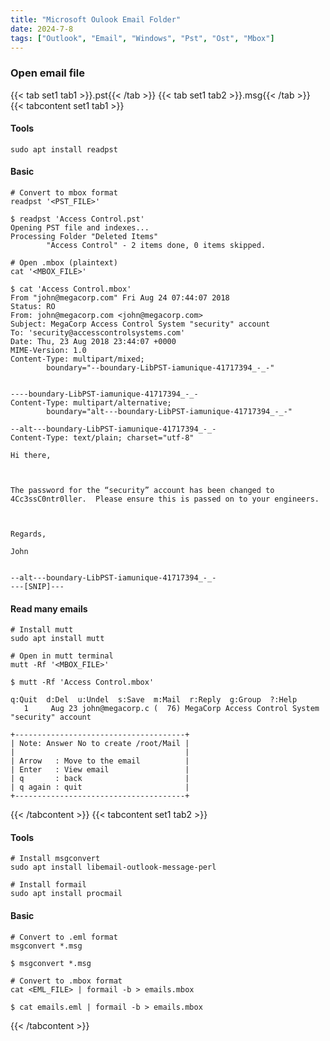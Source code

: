 ```yaml
---
title: "Microsoft Oulook Email Folder"
date: 2024-7-8
tags: ["Outlook", "Email", "Windows", "Pst", "Ost", "Mbox"]
---
```


### Open email file

{{< tab set1 tab1 >}}.pst{{< /tab >}}
{{< tab set1 tab2 >}}.msg{{< /tab >}}
{{< tabcontent set1 tab1 >}}

#### Tools

```console
sudo apt install readpst
```

#### Basic

```console
# Convert to mbox format
readpst '<PST_FILE>'
```

```console {class="sample-code"}
$ readpst 'Access Control.pst'
Opening PST file and indexes...
Processing Folder "Deleted Items"
        "Access Control" - 2 items done, 0 items skipped.
```

```console
# Open .mbox (plaintext)
cat '<MBOX_FILE>'
```

```console {class="sample-code"}
$ cat 'Access Control.mbox'
From "john@megacorp.com" Fri Aug 24 07:44:07 2018
Status: RO
From: john@megacorp.com <john@megacorp.com>
Subject: MegaCorp Access Control System "security" account
To: 'security@accesscontrolsystems.com'
Date: Thu, 23 Aug 2018 23:44:07 +0000
MIME-Version: 1.0
Content-Type: multipart/mixed;
        boundary="--boundary-LibPST-iamunique-41717394_-_-"


----boundary-LibPST-iamunique-41717394_-_-
Content-Type: multipart/alternative;
        boundary="alt---boundary-LibPST-iamunique-41717394_-_-"

--alt---boundary-LibPST-iamunique-41717394_-_-
Content-Type: text/plain; charset="utf-8"

Hi there,

 

The password for the “security” account has been changed to 4Cc3ssC0ntr0ller.  Please ensure this is passed on to your engineers.

 

Regards,

John


--alt---boundary-LibPST-iamunique-41717394_-_-
---[SNIP]---
```

#### Read many emails

```console
# Install mutt
sudo apt install mutt
```

```console
# Open in mutt terminal
mutt -Rf '<MBOX_FILE>'
```

```console {class="sample-code"}
$ mutt -Rf 'Access Control.mbox'

q:Quit  d:Del  u:Undel  s:Save  m:Mail  r:Reply  g:Group  ?:Help                                                                                                                                                   
   1     Aug 23 john@megacorp.c (  76) MegaCorp Access Control System "security" account
```

```console
+--------------------------------------+
| Note: Answer No to create /root/Mail |
|                                      |
| Arrow   : Move to the email          |
| Enter   : View email                 |
| q       : back                       |
| q again : quit                       |
+--------------------------------------+
```

{{< /tabcontent >}}
{{< tabcontent set1 tab2 >}}

#### Tools

```console
# Install msgconvert
sudo apt install libemail-outlook-message-perl
```

```console
# Install formail
sudo apt install procmail
```

#### Basic

```console
# Convert to .eml format
msgconvert *.msg
```

```console {class="sample-code"}
$ msgconvert *.msg
```

```console
# Convert to .mbox format
cat <EML_FILE> | formail -b > emails.mbox
```

```console {class="sample-code"}
$ cat emails.eml | formail -b > emails.mbox
```

{{< /tabcontent >}}
